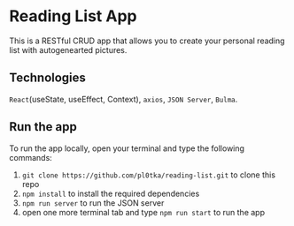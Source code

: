 # Reading List App

This is a RESTful CRUD app that allows you to create your personal reading list with autogenearted pictures.

## Technologies

`React`(useState, useEffect, Context), `axios`, `JSON Server`, `Bulma`.

## Run the app

To run the app locally, open your terminal and type the following commands:

1. `git clone https://github.com/pl0tka/reading-list.git` to clone this repo
2. `npm install` to install the required dependencies
3. `npm run server` to run the JSON server
4. open one more terminal tab and type `npm run start` to run the app
